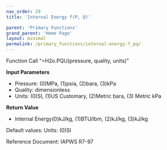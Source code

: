 ```yaml
---
nav_order: 29
title: 'Internal Energy f(P, Q)'

parent: 'Primary Functions'
grand_parent: 'Home Page'
layout: minimal
permalink: /primary_functions/internal-energy-f_pq/
---
```


Function Call “=H2o.PQU(pressure, quality, units)”

**Input Parameters**

- Pressure: (0)MPa, (1)psia, (2)bara, (3)kPa
- Quality: dimensionless
- Units: (0)SI, (1)US Customary, (2)Metric bara, (3) Metric kPa

**Return Value**

- Internal Energy(0)kJ/kg, (1)BTU/lbm, (2)kJ/kg, (3)kJ/kg

Default values: Units: (0)SI

Reference Document: IAPWS R7-97